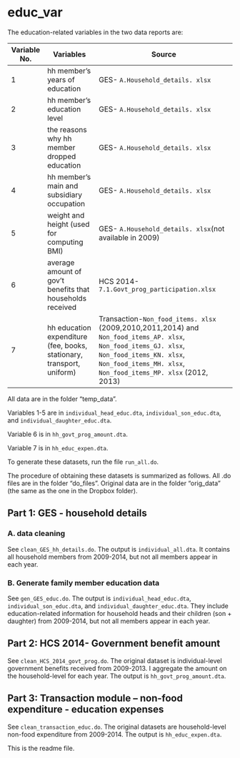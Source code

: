 # educ_var

The education-related variables in the two data reports are:

| **Variable No.** | **Variables**                                                         | **Source**                                                                                                                                                                                          |
| ---------------- | --------------------------------------------------------------------- | --------------------------------------------------------------------------------------------------------------------------------------------------------------------------------------------------- |
| 1                | hh member’s years of education                                        | GES- `A.Household_details. xlsx`                                                                                                                                                                      |
| 2                | hh member’s education level                                           | GES- `A.Household_details. xlsx`                                                                                                                                                                     |
| 3                | the reasons why hh member dropped education                           | GES- `A.Household_details. xlsx`                                                                                                                                                                     |
| 4                | hh member’s main and subsidiary occupation                            | GES- `A.Household_details. xlsx`                                                                                                                                                                      |
| 5                | weight and height (used for computing BMI)                            | GES- `A.Household_details. xlsx`(not available in 2009)                                                                                                                                             |
| 6                | average amount of gov’t benefits that households received             | HCS 2014-`7.1.Govt_prog_participation.xlsx`                                                                                                                                                           |
| 7                | hh education expenditure (fee, books, stationary, transport, uniform) | Transaction-`Non_food_items. xlsx` (2009,2010,2011,2014) and `Non_food_items_AP. xlsx`, `Non_food_items_GJ. xlsx`, `Non_food_items_KN. xlsx`, `Non_food_items_MH. xlsx`, `Non_food_items_MP. xlsx` (2012, 2013) |



All data are in the folder “temp_data”. 

Variables 1-5 are in `individual_head_educ.dta`, `individual_son_educ.dta`, and `individual_daughter_educ.dta`.

Variable 6 is in `hh_govt_prog_amount.dta`.

Variable 7 is in `hh_educ_expen.dta`.

To generate these datasets, run the file `run_all.do`.

The procedure of obtaining these datasets is summarized as follows. All .do files are in the folder “do_files”. Original data are in the folder “orig_data” (the same as the one in the Dropbox folder).

## Part 1: GES - household details
### A. data cleaning
 See `clean_GES_hh_details.do`.  The output is `individual_all.dta`. It contains all household members from 2009-2014, but not all members appear in each year. 
### B. Generate family member education data
See `gen_GES_educ.do`. The output is `individual_head_educ.dta`, `individual_son_educ.dta`, and `individual_daughter_educ.dta`. They include education-related information for household heads and their children (son + daughter) from 2009-2014, but not all members appear in each year.

## Part 2: HCS 2014- Government benefit amount
 See `clean_HCS_2014_govt_prog.do`. The original dataset is individual-level government benefits received from 2009-2013.  I aggregate the amount on the household-level for each year. The output is `hh_govt_prog_amount.dta`. 

## Part 3: Transaction module – non-food expenditure - education expenses
See `clean_transaction_educ.do`. The original datasets are household-level non-food expenditure from 2009-2014.  The output is `hh_educ_expen.dta`. 



This is the readme file.
